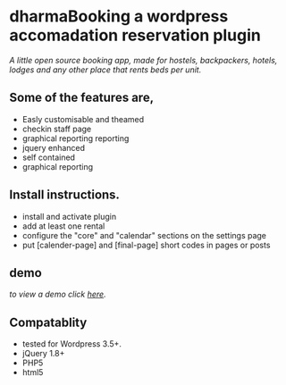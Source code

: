 <h1>dharmaBooking a wordpress accomadation reservation plugin</h1>

<em>
A little open source booking app, made for hostels, backpackers, hotels, lodges and any other place that rents beds per unit. 
</em>

<h2>Some of the features are, </h2>
<ul>
<li>Easly customisable and theamed</li>
<li>checkin staff page </li>
<li>graphical reporting reporting </li>
<li>jquery enhanced </li>
<li>self contained </li>
<li>graphical reporting </li>
</ul>

<h2>Install instructions.</h2>

<ul>
<li> install and activate plugin</li>
<li> add at least one rental</li>
<li> configure the "core" and "calendar" sections on the settings page</li>
<li> put [calender-page] and [final-page] short codes in pages or posts</li>
</ul>

<h2>demo</h2>
<em>to view a demo click <a href="http://earthling.za.org">here</a>.</em>

<h2>Compatablity</h2>

<ul>
<li>tested for Wordpress 3.5+.</li>
<li>jQuery 1.8+</li>
<li>PHP5</li>
<li>html5</li>
</ul>
